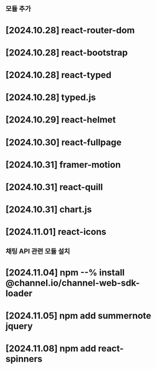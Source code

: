 ## 모듈 추가
# [2024.10.28] react-router-dom
# [2024.10.28] react-bootstrap
# [2024.10.28] react-typed
# [2024.10.28] typed.js

# [2024.10.29] react-helmet

# [2024.10.30] react-fullpage

# [2024.10.31] framer-motion
# [2024.10.31] react-quill
# [2024.10.31] chart.js

# [2024.11.01] react-icons

## 채팅 API 관련 모듈 설치
# [2024.11.04] npm --% install @channel.io/channel-web-sdk-loader 

# [2024.11.05] npm add summernote jquery

# [2024.11.08] npm add react-spinners